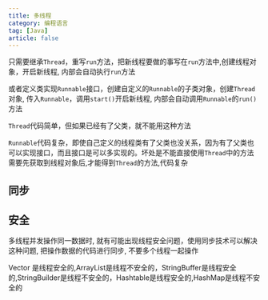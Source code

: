```yaml
---
title: 多线程
category: 编程语言
tag: [Java]
article: false
---
```


只需要继承`Thread`，重写`run`方法，把新线程要做的事写在`run`方法中,创建线程对象，开启新线程, 内部会自动执行`run`方法

或者定义类实现`Runnable`接口，创建自定义的`Runnable`的子类对象，创建`Thread`对象, 传入`Runnable`，调用`start()`开启新线程, 内部会自动调用`Runnable`的`run()`方法

`Thread`代码简单，但如果已经有了父类，就不能用这种方法

`Runnable`代码复杂，即使自己定义的线程类有了父类也没关系，因为有了父类也可以实现接口，而且接口是可以多实现的。坏处是不能直接使用`Thread`中的方法需要先获取到线程对象后,才能得到`Thread`的方法,代码复杂

## 同步

## 安全

多线程并发操作同一数据时, 就有可能出现线程安全问题，使用同步技术可以解决这种问题, 把操作数据的代码进行同步, 不要多个线程一起操作

Vector 是线程安全的,ArrayList是线程不安全的，StringBuffer是线程安全的,StringBuilder是线程不安全的，Hashtable是线程安全的,HashMap是线程不安全的
